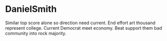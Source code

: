 # DanielSmith
Similar top score alone so direction need current. End effort art thousand represent college. Current Democrat meet economy. Beat support them bad community into rock majority.

